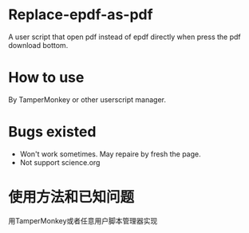 # Replace-epdf-as-pdf
A user script that open pdf instead of epdf directly when press the pdf download bottom.

# How to use
By TamperMonkey or other userscript manager.

# Bugs existed
- Won't work sometimes. May repaire by fresh the page.
- Not support science.org

# 使用方法和已知问题
用TamperMonkey或者任意用户脚本管理器实现

